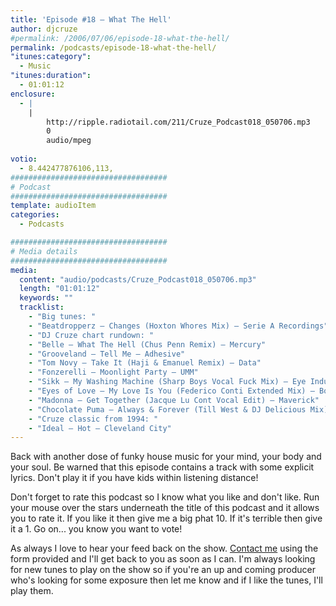```yaml
---
title: 'Episode #18 – What The Hell'
author: djcruze
#permalink: /2006/07/06/episode-18-what-the-hell/
permalink: /podcasts/episode-18-what-the-hell/
"itunes:category":
  - Music
"itunes:duration":
  - 01:01:12
enclosure:
  - |
    |
        http://ripple.radiotail.com/211/Cruze_Podcast018_050706.mp3
        0
        audio/mpeg
        
votio:
  - 8.442477876106,113,
###################################
# Podcast
###################################
template: audioItem
categories:
  - Podcasts

###################################
# Media details
###################################
media:
  content: "audio/podcasts/Cruze_Podcast018_050706.mp3"
  length: "01:01:12"
  keywords: ""
  tracklist:
    - "Big tunes: "
    - "Beatdropperz – Changes (Hoxton Whores Mix) – Serie A Recordings"
    - "DJ Cruze chart rundown: "
    - "Belle – What The Hell (Chus Penn Remix) – Mercury"
    - "Grooveland – Tell Me – Adhesive"
    - "Tom Novy – Take It (Haji & Emanuel Remix) – Data"
    - "Fonzerelli – Moonlight Party – UMM"
    - "Sikk – My Washing Machine (Sharp Boys Vocal Fuck Mix) – Eye Industries"
    - "Eyes of Love – My Love Is You (Federico Conti Extended Mix) – Born To Dance Records"
    - "Madonna – Get Together (Jacque Lu Cont Vocal Edit) – Maverick"
    - "Chocolate Puma – Always & Forever (Till West & DJ Delicious Mix) – Positiva"
    - "Cruze classic from 1994: "
    - "Ideal – Hot – Cleveland City"
---
```


Back with another dose of funky house music for your mind, your body and your soul. Be warned that this episode contains a track with some explicit lyrics. Don't play it if you have kids within listening distance!

Don't forget to rate this podcast so I know what you like and don't like. Run your mouse over the stars underneath the title of this podcast and it allows you to rate it. If you like it then give me a big phat 10. If it's terrible then give it a 1. Go on... you know you want to vote!

As always I love to hear your feed back on the show. [Contact me][25] using the form provided and I'll get back to you as soon as I can. I'm always looking for new tunes to play on the show so if you're an up and coming producer who's looking for some exposure then let me know and if I like the tunes, I'll play them.

 [1]: http://ripple.radiotail.com/211/Cruze_Podcast018_050706.mp3
 [2]: http://www.djcruze.co.uk/cms/podcasts/feed/rss2
 [3]: http://www.beatdropperz.com/
 [4]: http://www.hoxtonwhores.com/
 [5]: http://www.bellemusic.net/
 [6]: http://www.djchus.com/
 [7]: http://www.mercuryrecords.co.uk/
 [8]: http://www.adhesiverecords.co.uk/
 [9]: http://tomnovy.com/
 [10]: http://www.biglovemusic.co.uk/
 [11]: http://www.ministryofsound.com/home/
 [12]: http://www.ummrecords.com/
 [13]: http://www.sikk.biz/
 [14]: http://www.sharprecordings.co.uk/
 [15]: http://www.borntodance.com/DISC-Eyesoflove-myloveisu.htm
 [16]: http://www.federicoconti.com/
 [17]: http://www.borntodance.com/
 [18]: http://www.madonna.com/
 [19]: http://www.codaagency.com/jacques.html
 [20]: http://www.maverick.com/
 [21]: http://www.chocolatepuma.com/
 [22]: http://www.phunkwerk.de/
 [23]: http://www.djdelicious.com/
 [24]: http://www.positivarecords.com/
 [25]: http://www.djcruze.co.uk/cms/contact/